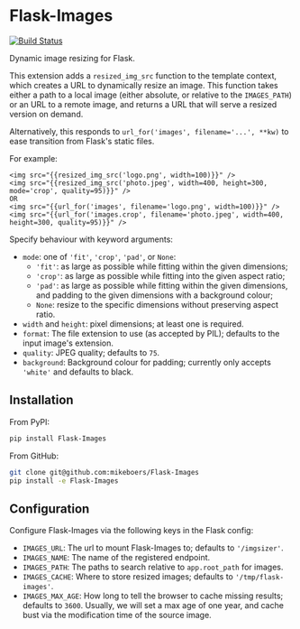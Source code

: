 Flask-Images
============

[![Build Status](https://travis-ci.org/mikeboers/Flask-Images.png?branch=master)](https://travis-ci.org/mikeboers/Flask-Images)

Dynamic image resizing for Flask.

This extension adds a `resized_img_src` function to the template context, which creates a URL to dynamically resize an image. This function takes either a path to a local image (either absolute, or relative to the `IMAGES_PATH`) or an URL to a remote image, and returns a URL that will serve a resized version on demand.

Alternatively, this responds to `url_for('images', filename='...', **kw)` to ease transition from Flask's static files.

For example:

~~~
<img src="{{resized_img_src('logo.png', width=100)}}" />
<img src="{{resized_img_src('photo.jpeg', width=400, height=300, mode='crop', quality=95)}}" />
OR
<img src="{{url_for('images', filename='logo.png', width=100)}}" />
<img src="{{url_for('images.crop', filename='photo.jpeg', width=400, height=300, quality=95)}}" />
~~~

Specify behaviour with keyword arguments:

- `mode`: one of `'fit'`, `'crop'`, `'pad'`, or `None`:
    - `'fit'`: as large as possible while fitting within the given dimensions;
    - `'crop'`: as large as possible while fitting into the given aspect ratio;
    - `'pad'`: as large as possible while fitting within the given dimensions, and padding to the given dimensions with a background colour;
    - `None`: resize to the specific dimensions without preserving aspect ratio.
- `width` and `height`: pixel dimensions; at least one is required.
- `format`: The file extension to use (as accepted by PIL); defaults to the input image's extension.
- `quality`: JPEG quality; defaults to `75`.
- `background`: Background colour for padding; currently only accepts `'white'` and defaults to black.


Installation
------------

From PyPI:

~~~bash
pip install Flask-Images
~~~

From GitHub:

~~~bash
git clone git@github.com:mikeboers/Flask-Images
pip install -e Flask-Images
~~~


Configuration
-------------

Configure Flask-Images via the following keys in the Flask config:

- `IMAGES_URL`: The url to mount Flask-Images to; defaults to `'/imgsizer'`.
- `IMAGES_NAME`: The name of the registered endpoint.
- `IMAGES_PATH`: The paths to search relative to `app.root_path` for images.
- `IMAGES_CACHE`: Where to store resized images; defaults to `'/tmp/flask-images'`.
- `IMAGES_MAX_AGE`: How long to tell the browser to cache missing results; defaults to `3600`. Usually, we will set a max age of one year, and cache bust via the modification time of the source image.

